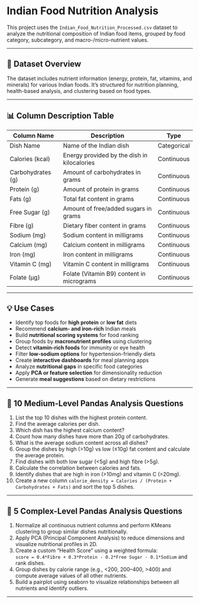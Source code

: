 # Indian Food Nutrition Analysis

This project uses the `Indian_Food_Nutrition_Processed.csv` dataset to analyze the nutritional composition of Indian food items, grouped by food category, subcategory, and macro-/micro-nutrient values.

---

## 📁 Dataset Overview

The dataset includes nutrient information (energy, protein, fat, vitamins, and minerals) for various Indian foods. It’s structured for nutrition planning, health-based analysis, and clustering based on food types.

---

## 📊 Column Description Table

| Column Name         | Description                                               | Type        |
|---------------------|-----------------------------------------------------------|-------------|
| Dish Name           | Name of the Indian dish                                   | Categorical |
| Calories (kcal)     | Energy provided by the dish in kilocalories               | Continuous  |
| Carbohydrates (g)   | Amount of carbohydrates in grams                          | Continuous  |
| Protein (g)         | Amount of protein in grams                                | Continuous  |
| Fats (g)            | Total fat content in grams                                | Continuous  |
| Free Sugar (g)      | Amount of free/added sugars in grams                      | Continuous  |
| Fibre (g)           | Dietary fiber content in grams                            | Continuous  |
| Sodium (mg)         | Sodium content in milligrams                              | Continuous  |
| Calcium (mg)        | Calcium content in milligrams                             | Continuous  |
| Iron (mg)           | Iron content in milligrams                                | Continuous  |
| Vitamin C (mg)      | Vitamin C content in milligrams                           | Continuous  |
| Folate (µg)         | Folate (Vitamin B9) content in micrograms                 | Continuous  |


---

## 💡 Use Cases

- Identify top foods for **high protein** or **low fat** diets
- Recommend **calcium- and iron-rich** Indian meals
- Build **nutritional scoring systems** for food ranking
- Group foods by **macronutrient profiles** using clustering
- Detect **vitamin-rich foods** for immunity or eye health
- Filter **low-sodium options** for hypertension-friendly diets
- Create **interactive dashboards** for meal planning apps
- Analyze **nutritional gaps** in specific food categories
- Apply **PCA or feature selection** for dimensionality reduction
- Generate **meal suggestions** based on dietary restrictions

---

## 📌 10 Medium-Level Pandas Analysis Questions

1. List the top 10 dishes with the highest protein content.
2. Find the average calories per dish.
3. Which dish has the highest calcium content?
4. Count how many dishes have more than 20g of carbohydrates.
5. What is the average sodium content across all dishes?
6. Group the dishes by high (>10g) vs low (≤10g) fat content and calculate the average protein.
7. Find dishes with both low sugar (<5g) and high fibre (>5g).
8. Calculate the correlation between calories and fats.
9. Identify dishes that are high in iron (>10mg) and vitamin C (>20mg).
10. Create a new column `calorie_density = Calories / (Protein + Carbohydrates + Fats)` and sort the top 5 dishes.


---

## 🚀 5 Complex-Level Pandas Analysis Questions

1. Normalize all continuous nutrient columns and perform KMeans clustering to group similar dishes nutritionally.
2. Apply PCA (Principal Component Analysis) to reduce dimensions and visualize nutritional profiles in 2D.
3. Create a custom “Health Score” using a weighted formula:  
   `score = 0.4*Fibre + 0.3*Protein - 0.2*Free Sugar - 0.1*Sodium`
   and rank dishes.
4. Group dishes by calorie range (e.g., <200, 200–400, >400) and compute average values of all other nutrients.
5. Build a pairplot using seaborn to visualize relationships between all nutrients and identify outliers.

---


